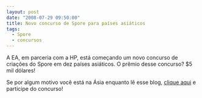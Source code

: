 ```yaml
---
layout: post
date: "2008-07-29 09:50:00"
title: Novo concurso de Spore para países asiáticos
tags:
  - Spore
  - concursos
---
```


A EA, em parceria com a HP, está começando um novo concurso de criações do Spore em dez países asiáticos. O prêmio desse concurso? $5 mil dólares!

Se por algum motivo você está na Ásia enquanto lê esse blog, [clique aqui](http://www.sporeshow.com/) e participe do concurso!
